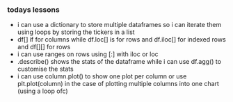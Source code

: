### todays lessons 
* i can use a dictionary to store multiple dataframes so i can iterate them using loops by storing the tickers in a list 
* df[] if for columns while df.loc[] is for rows and df.iloc[] for indexed rows and df[][] for rows 
* i can use ranges on rows using [:] with iloc or loc 
* .describe() shows the stats of the dataframe while i can use df.agg() to customise the stats 
* i can use column.plot() to show one plot per column or use plt.plot(column) in the case of plotting multiple columns into one chart (using a loop ofc)
